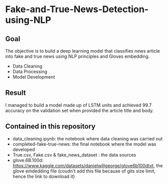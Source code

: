 # Fake-and-True-News-Detection-using-NLP

## Goal
The objective is to build a deep learning model that classifies news article into fake and true news using NLP principles and Gloves embedding.
- Data Cleaning
- Data Processing
- Model Development 

## Result
I managed to build a model made up of LSTM units and achieved 99.7 accuracy on the validation set when provided the article title and body.

## Contained in this repository 
- data_cleaning.ipynb: the notebook where data cleaning was carried out
- completed-fake-true-news: the final notebook where the model was developed
- True.csv, Fake.csv & fake_news_dataset : the data sources
- glove.6B.100d: https://www.kaggle.com/datasets/danielwillgeorge/glove6b100dtxt, the glove emdedding file (coudn't add this file because of gits size limit, hence the link to download it)
